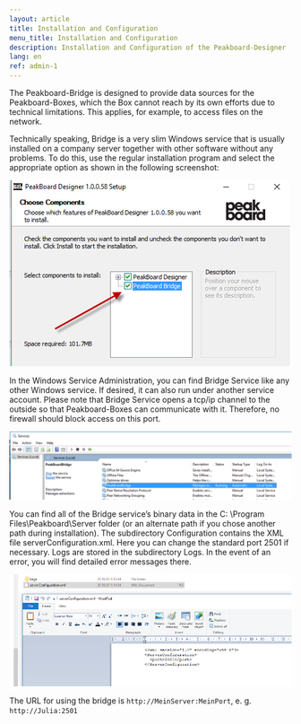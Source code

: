 ```yaml
---
layout: article
title: Installation and Configuration
menu_title: Installation and Configuration
description: Installation and Configuration of the Peakboard-Designer
lang: en
ref: admin-1
---
```

The Peakboard-Bridge is designed to provide data sources for the Peakboard-Boxes, which the Box cannot reach by its own efforts due to technical limitations. This applies, for example, to access files on the network.

Technically speaking, Bridge is a very slim Windows service that is usually installed on a company server together with other software without any problems. To do this, use the regular installation program and select the appropriate option as shown in the following screenshot:

![image_1](/assets/images/admin/install/MiscBridge01.png)

In the Windows Service Administration, you can find Bridge Service like any other Windows service. If desired, it can also run under another service account. Please note that Bridge Service opens a tcp/ip channel to the outside so that Peakboard-Boxes can communicate with it. Therefore, no firewall should block access on this port.

![image_1](/assets/images/admin/install/MiscBridge02.png)

You can find all of the Bridge service’s binary data in the C: \Program Files\Peakboard\Server folder (or an alternate path if you chose another path during installation). The subdirectory Configuration contains the XML file serverConfiguration.xml. Here you can change the standard port 2501 if necessary. Logs are stored in the subdirectory Logs. In the event of an error, you will find detailed error messages there.

![image_1](/assets/images/admin/install/MiscBridge03.png)

The URL for using the bridge is `http://MeinServer:MeinPort`, e. g. `http://Julia:2501`
